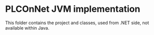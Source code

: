 # PLCOnNet JVM implementation

This folder contains the project and classes, used from .NET side, not available within Java.